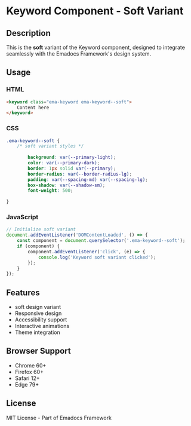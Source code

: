 # Keyword Component - Soft Variant

## Description
This is the **soft** variant of the Keyword component, designed to integrate seamlessly with the Emadocs Framework's design system.

## Usage

### HTML
```html
<keyword class="ema-keyword ema-keyword--soft">
    Content here
</keyword>
```

### CSS
```css
.ema-keyword--soft {
    /* soft variant styles */
    
        background: var(--primary-light);
        color: var(--primary-dark);
        border: 1px solid var(--primary);
        border-radius: var(--border-radius-lg);
        padding: var(--spacing-md) var(--spacing-lg);
        box-shadow: var(--shadow-sm);
        font-weight: 500;
    
}
```

### JavaScript
```javascript
// Initialize soft variant
document.addEventListener('DOMContentLoaded', () => {
    const component = document.querySelector('.ema-keyword--soft');
    if (component) {
        component.addEventListener('click', (e) => {
            console.log('Keyword soft variant clicked');
        });
    }
});
```

## Features
- soft design variant
- Responsive design
- Accessibility support
- Interactive animations
- Theme integration

## Browser Support
- Chrome 60+
- Firefox 60+
- Safari 12+
- Edge 79+

## License
MIT License - Part of Emadocs Framework
